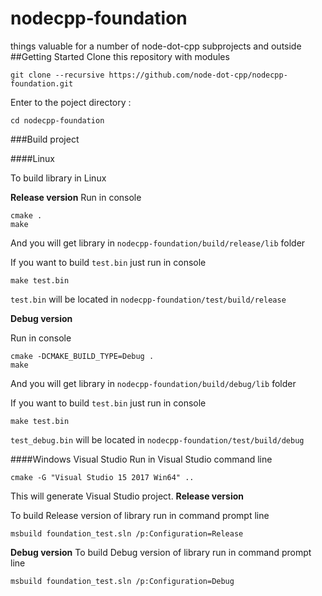 # nodecpp-foundation
things valuable for a number of node-dot-cpp subprojects and outside
##Getting Started
Clone this repository with modules
```
git clone --recursive https://github.com/node-dot-cpp/nodecpp-foundation.git
```
Enter to the poject directory :
```
cd nodecpp-foundation
```
###Build project

####Linux

To build library in Linux

**Release version**
Run in console 
```
cmake .
make
```
And you will get library in `nodecpp-foundation/build/release/lib` folder

If you want to build `test.bin` just run in console
```
make test.bin
```
`test.bin` will be located in `nodecpp-foundation/test/build/release `

**Debug version**

Run in console 
```
cmake -DCMAKE_BUILD_TYPE=Debug .
make
```
And you will get library in `nodecpp-foundation/build/debug/lib` folder

If you want to build `test.bin` just run in console
```
make test.bin
```

`test_debug.bin` will be located in `nodecpp-foundation/test/build/debug `

####Windows Visual Studio
Run in Visual Studio command line
```
cmake -G "Visual Studio 15 2017 Win64" ..
```
This will generate Visual Studio project. 
**Release version**

To build Release version of library run in command prompt line
```
msbuild foundation_test.sln /p:Configuration=Release
```

**Debug version**
To build Debug version of library run in command prompt line
```
msbuild foundation_test.sln /p:Configuration=Debug
```